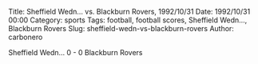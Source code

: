 Title: Sheffield Wedn… vs. Blackburn Rovers, 1992/10/31
Date: 1992/10/31 00:00
Category: sports
Tags: football, football scores, Sheffield Wedn…, Blackburn Rovers
Slug: sheffield-wedn-vs-blackburn-rovers
Author: carbonero


Sheffield Wedn… 0 - 0 Blackburn Rovers
